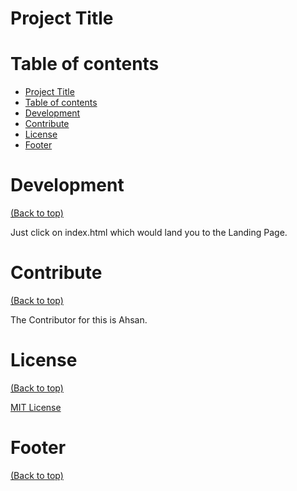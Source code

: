 # Project Title
# Table of contents

- [Project Title](#project-title)
- [Table of contents](#table-of-contents)
- [Development](#development)
- [Contribute](#contribute)
- [License](#license)
- [Footer](#footer)

# Development
[(Back to top)](#table-of-contents)

Just click on index.html which would land you to the Landing Page.

# Contribute
[(Back to top)](#table-of-contents)

The Contributor for this is Ahsan.

# License
[(Back to top)](#table-of-contents)

[MIT License](https://github.com/ahsan-raza-786/Landing-Page-Udacity/blob/main/LICENSE)

# Footer
[(Back to top)](#table-of-contents)
